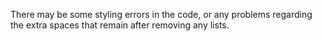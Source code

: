 There may be some styling errors in the code, or any problems regarding the extra spaces that remain after removing any lists.
